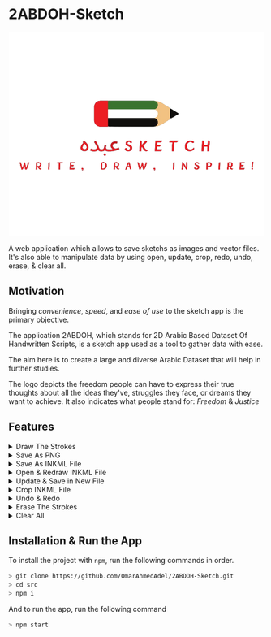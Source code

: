 # 2ABDOH-Sketch

<p align="center">
  <img height="400" src="public/images/Sketch Logo.png">
</p>
A web application which allows to save sketchs as images and vector files. It's also able to manipulate data by using open, update, crop, redo, undo, erase, & clear all.


## Motivation

Bringing _convenience_, _speed_, and _ease of use_ to the sketch app is the primary objective.

The application 2ABDOH, which stands for 2D Arabic Based Dataset Of Handwritten Scripts, is a sketch app used as a tool to gather data with ease.

The aim here is to create a large and diverse Arabic Dataset that will help in further studies.

The logo depicts the freedom people can have to express their true thoughts about all the ideas they've, struggles they face, or dreams they want to achieve. It also indicates what people stand for: _Freedom_ & _Justice_ 

## Features

<details>
  <summary> Draw The Strokes </summary>
  
  - Using a mouse or a touch input, users can freely draw on the canvas.
  - The application records all the coordinates of the strokes made by the user as a sequence of vector coordinates (x and y) that show the course of the drawing.
  - These coordinates are kept in the RAM.
    ![Draw](public/images/Gifs/Draw.gif)
</details>
<details>
  <summary> Save As PNG </summary>

  - The application turns all the content in the current canvas, including all drawn strokes, into a PNG image format when the user selects the "Save as image" icon.
    ![SaveAsImage](public/images/Gifs/SaveAsImage.gif)
</details>
<details>
  <summary> Save As INKML File </summary>

  - The web app allows users to save sketches in Inkml format in addition to PNG. 
  - This is done by storing all the coordinates and other related information, converting the drawn strokes into an Inkml document by clicking on the "Save as Inkml" icon.​
    ![SaveAsFile](public/images/Gifs/SaveAsFile.gif)
</details>
<details>
  <summary> Open & Redraw INKML File </summary>

  - By opening Inkml files using the "Open File" icon, the web app enables the users to view and edit previously saved sketches.
  - This happens by reading the Inkml content and redraws the saved vector coordinates after a file is selected. 
  - With such capability, users can continue working on their sketches or edit ones that already exist.​
    ![OpenFile](public/images/Gifs/OpenFile.gif)
</details>
<details>
  <summary> Update & Save in New File </summary>

  - The web app allows to add new strokes to opened files in addition to redrawing already-existing designs.
  - After that, users can save the revised sketch as a new file, keeping both the added and original strokes.
    ![UpdateFile](public/images/Gifs/UpdateFile.gif)
</details>
<details>
  <summary> Crop INKML File </summary>

  - The sketch has a cropping function based on stroke counts to make selective editing or analyzing sketches easier.
  - Users can specify a range of strokes to be included in the cropped version of the sketch by entering the start and finish stroke numbers. 
  - This feature improves editing precision and flexibility by enabling users to isolate and work with specific areas of their drawings. This can happen by clicking on the "Crop File" icon.
    ![CropFile](public/images/Gifs/CropFile.gif)
</details>
<details>
  <summary> Undo & Redo </summary>

  - Users can use the undo, redo, and erase features, as basic features among other crucial editing tools. 
  - Users can return to and undo actions to restore the drawing to its earlier states by using the undo function. 
  - On the other hand, users can reapply undone operations using the redo tool, which gives them more editing flexibility.
    ![Undo&Redo](public/images/Gifs/Undo&Redo.gif)
</details>
<details>
  <summary> Erase The Strokes </summary>

  - To improve accuracy in corrections and modifications, users can also selectively erase portions of the sketch using the erase function. 
  - Erace can work when hovering on a drawing with no need at all for mouse input.
  - These actions are accessible by clicking on "Undo", "Redo", and "Erase" icons. Moreover, users can switch from erasing to drawing by clicking on the "Draw" icon and vice versa.
    ![Erase](public/images/Gifs/Erase.gif)
</details>
<details>
  <summary> Clear All </summary>
  
  - This is responsible for deleting all the strokes drawn on the sketch and removing any opened item in the RAM by clicking on the "Clear All" icon.
    ![ClearAll](public/images/Gifs/ClearAll.gif)
</details>

## Installation & Run the App

To install the project with `npm`, run the following commands in order.

```bash
> git clone https://github.com/OmarAhmedAdel/2ABDOH-Sketch.git
> cd src
> npm i
```
And to run the app, run the following command
```bash
> npm start
```
